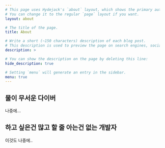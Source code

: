```yaml
---
# This page uses Hydejack's `about` layout, which shows the primary author's picture and about text at the top.
# You can change it to the regular `page` layout if you want.
layout: about

# The title of the page.
title: About

# Write a short (~150 characters) description of each blog post.
# This description is used to preview the page on search engines, social media, etc.
description: >

# You can show the description on the page by deleting this line:
hide_description: true

# Setting `menu` will generate an entry in the sidebar.
menu: true
---
```


## 물이 무서운 다이버
나중에...

## 하고 싶은건 많고 할 줄 아는건 없는 개발자
이것도 나중에..
 
